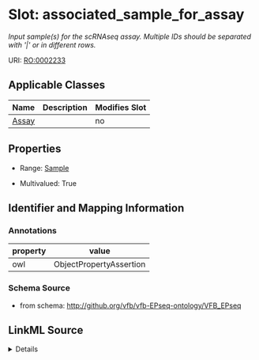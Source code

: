 

# Slot: associated_sample_for_assay


_Input sample(s) for the scRNAseq assay. Multiple IDs should be separated with '|' or in different rows._



URI: [RO:0002233](http://purl.obolibrary.org/obo/RO_0002233)



<!-- no inheritance hierarchy -->





## Applicable Classes

| Name | Description | Modifies Slot |
| --- | --- | --- |
| [Assay](Assay.md) |  |  no  |







## Properties

* Range: [Sample](Sample.md)

* Multivalued: True





## Identifier and Mapping Information





### Annotations

| property | value |
| --- | --- |
| owl | ObjectPropertyAssertion |



### Schema Source


* from schema: http://github.org/vfb/vfb-EPseq-ontology/VFB_EPseq




## LinkML Source

<details>
```yaml
name: associated_sample_for_assay
annotations:
  owl:
    tag: owl
    value: ObjectPropertyAssertion
description: Input sample(s) for the scRNAseq assay. Multiple IDs should be separated
  with '|' or in different rows.
from_schema: http://github.org/vfb/vfb-EPseq-ontology/VFB_EPseq
rank: 1000
slot_uri: RO:0002233
multivalued: true
alias: associated_sample_for_assay
owner: Assay
domain_of:
- Assay
range: Sample

```
</details>